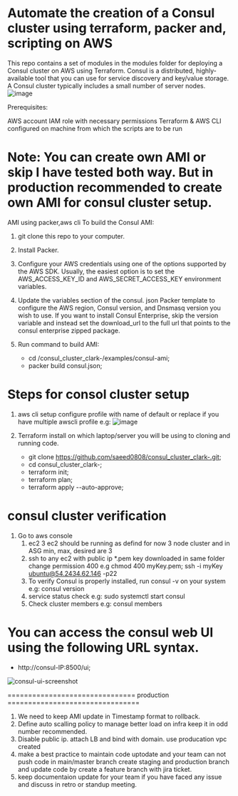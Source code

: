 # Automate the creation of a Consul cluster using terraform, packer and, scripting on AWS

This repo contains a set of modules in the modules folder for deploying a Consul cluster on AWS using Terraform. Consul is a distributed, highly-available tool that you can use for service discovery and key/value storage. A Consul cluster typically includes a small number of server nodes.
![image](https://user-images.githubusercontent.com/46480999/174504530-4f9e9c8c-ed6a-495f-aaeb-5ef8c30ececd.png)

Prerequisites:

AWS account IAM role with necessary permissions Terraform & AWS CLI configured on machine from which the scripts are to be run
  
# Note: You can create own AMI or skip I have tested both way. But in production recommended to create own AMI for consul cluster setup.

AMI using packer,aws cli 
    To build the Consul AMI:
    
  1. git clone this repo to your computer.
  2. Install Packer.
  3. Configure your AWS credentials using one of the options supported by the AWS SDK. Usually, the easiest option is to set the AWS_ACCESS_KEY_ID and AWS_SECRET_ACCESS_KEY environment variables.
  4. Update the variables section of the consul. json Packer template to configure the AWS region, Consul version, and Dnsmasq version you wish to use.        If you want to install Consul Enterprise, skip the version variable and instead set the download_url to the full url that points to the consul            enterprise zipped package.
   
   5. Run command to build AMI:
   
        - cd /consul_cluster_clark-/examples/consul-ami;
        - packer build consul.json;
 
# Steps for consol cluster setup

1. aws cli setup configure profile with name of default or replace if you have multiple awscli profile
   e.g: ![image](https://user-images.githubusercontent.com/46480999/174508568-ead8f81f-8467-4f17-bd09-426a9718be24.png)

3. Terraform install on which laptop/server you will be using to cloning and running code.
    - git clone https://github.com/saeed0808/consul_cluster_clark-.git;
    - cd consul_cluster_clark-;
    - terraform init;
    - terraform plan;
    - terraform apply --auto-approve;
    
# consul cluster verification
1. Go to aws console 
   1. ec2 3 ec2 should be running as defind for now 3 node cluster and in ASG min, max, desired are 3
   2. ssh to any ec2 with public ip *.pem key downloaded in same folder change permission 400
      e.g chmod 400 myKey.pem; ssh -i myKey ubuntu@54.2434.62.146 -p22
   3. To verify Consul is properly installed, run consul -v on your system
      e.g: consul version
   5. service status check
      e.g: sudo systemctl start consul
   7. Check cluster members 
      e.g: consul members
      
# You can access the consul web UI using the following URL syntax.

   - http://consul-IP:8500/ui;
  
 ![consul-ui-screenshot](https://user-images.githubusercontent.com/46480999/174506801-ede1c368-e5d5-480d-9f3c-8c1f4b27d8c2.png)
 
 
 =============================== production ================================
 1. We need to keep AMI update in Timestamp format to rollback.
 2. Define auto scalling policy to manage better load on infra keep it in odd number recommended.
 3. Disable public ip. attach LB and bind with domain. use producation vpc created 
 4. make a best practice to maintain code uptodate and your team can not push code in main/master branch create staging and production branch and update code by create a feature branch with jira ticket.
 5. keep documentaion update for your team if you have faced any issue and discuss in retro or standup meeting.


 
 



